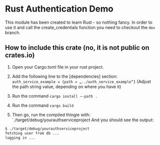 # Rust Authentication Demo
This module has been created to learn Rust - so nothing fancy.
In order to use it and call the create_credentials function you need to checkout the `dev` branch.

## How to include this crate (no, it is not public on crates.io)
1. Open your Cargo.toml file in your rust project.
2. Add the following line to the [dependencies] section:
   `auth_service_example = {path = „../auth_service_example“}`
   (Adjust the path string value, depending on where you have it)

3. Run the command `cargo install —-path .`
4. Run the command `cargo build`
5. Then go, run the compiled thingie with:
   `./target/debug/yourauthserviceproject
   And you should see the output:
```sh
$ ./target/debug/yourauthserviceproject
fetching user from db ...
logging in ...
```
